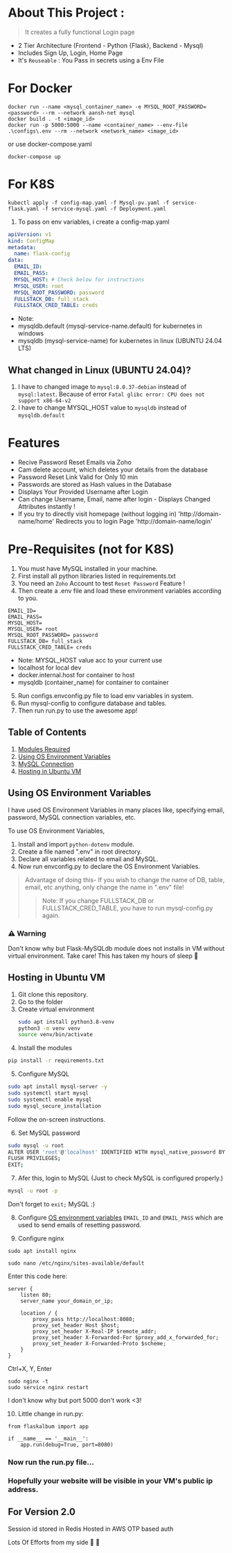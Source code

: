 # About This Project :
> It creates a fully functional Login page
- 2 Tier Architecture (Frontend - Python {Flask}, Backend - Mysql)
- Includes Sign Up, Login, Home Page
- It's `Reuseable` : You Pass in secrets using a Env File

# For Docker 
```docker
docker run --name <mysql_container_name> -e MYSQL_ROOT_PASSWORD=<password> --rm --network aansh-net mysql
docker build . -t <image_id>
docker run -p 5000:5000 --name <container_name> --env-file .\configs\.env --rm --network <network_name> <image_id>
```

or use docker-compose.yaml
```console
docker-compose up
```

# For K8S
```console
kubectl apply -f config-map.yaml -f Mysql-pv.yaml -f service-flask.yaml -f service-mysql.yaml -f Deployment.yaml
```

1. To pass on env variables, i create a config-map.yaml
```yaml
apiVersion: v1
kind: ConfigMap
metadata:
  name: flask-config
data:
  EMAIL_ID: 
  EMAIL_PASS: 
  MYSQL_HOST: # Check below for instructions
  MYSQL_USER: root
  MYSQL_ROOT_PASSWORD: password
  FULLSTACK_DB: full_stack
  FULLSTACK_CRED_TABLE: creds
```

* Note: 
* mysqldb.default (mysql-service-name.default) for kubernetes in windows
* mysqldb (mysql-service-name) for kubernetes in linux (UBUNTU 24.04 LTS)

## What changed in Linux (UBUNTU 24.04)?
1. I have to changed image to `mysql:8.0.37-debian` instead of `mysql:latest`. Because of error `Fatal glibc error: CPU does not support x86-64-v2`
2. I have to change MYSQL_HOST value to `mysqldb` instead of `mysqldb.default`

# Features
- Recive Password Reset Emails via Zoho
- Cam delete account, which deletes your details from the database
- Password Reset Link Valid for Only 10 min 
- Passwords are stored as Hash values in the Database
- Displays Your Provided Username after Login
- Can change Username, Email, name after login - Displays Changed Attributes instantly !
- If you try to directly visit homepage (without logging in) 'http://domain-name/home' Redirects you to login Page 'http://domain-name/login'

# Pre-Requisites (not for K8S)
1. You must have MySQL installed in your machine.
2. First install all python libraries listed in requirements.txt
3. You need an `Zoho` Account to test `Reset Password` Feature !
4. Then create a .env file and load these environment variables according to you.
```env
EMAIL_ID=
EMAIL_PASS=
MYSQL_HOST= 
MYSQL_USER= root
MYSQL_ROOT_PASSWORD= password
FULLSTACK_DB= full_stack
FULLSTACK_CRED_TABLE= creds
```
* Note: 
MYSQL_HOST value acc to your current use
* localhost for local dev
* docker.internal.host for container to host
* mysqldb (container_name) for container to container



5. Run configs.envconfig.py file to load env variables in system.
6. Run mysql-config to configure database and tables.
7. Then run run.py to use the awesome app!


## Table of Contents
1. [Modules Required](requirements.txt)
2. [Using OS Environment Variables](#using-os-environment-variables)
3. [MySQL Connection](mysql-config.py)
4. [Hosting in Ubuntu VM](#hosting-in-ubuntu-vm)


## Using OS Environment Variables

I have used OS Environment Variables in many places like, specifying email, password, MySQL connection variables, etc.

To use OS Environment Variables,
1. Install and import `python-dotenv` module.
2. Create a file named ".env" in root directory.
3. Declare all variables related to email and MySQL.
4. Now run envconfig.py to declare the OS Environment Variables.

> Advantage of doing this- If you wish to change the name of DB, table, email, etc anything, only change the name in ".env" file!
>> Note: If you change FULLSTACK_DB or FULLSTACK_CRED_TABLE, you have to run mysql-config.py again.

### ⚠️ **Warning**
Don't know why but Flask-MySQLdb module does not installs in VM without virtual environment. 
Take care! This has taken my hours of sleep 🥲


## Hosting in Ubuntu VM
1. Git clone this repository.
2. Go to the folder
3. Create virtual environment
   ```sh
   sudo apt install python3.8-venv
   python3 -m venv venv
   source venv/bin/activate
   ```
4. Install the modules
```sh
pip install -r requirements.txt
```
5. Configure MySQL
```sh
sudo apt install mysql-server -y
sudo systemctl start mysql
sudo systemctl enable mysql
sudo mysql_secure_installation
```
Follow the on-screen instructions.

6. Set MySQL password
```sh
sudo mysql -u root
ALTER USER 'root'@'localhost' IDENTIFIED WITH mysql_native_password BY 'your_new_password';
FLUSH PRIVILEGES;
EXIT;
```
7. Afer this, login to MySQL (Just to check MySQL is configured properly.)
```sh
mysql -u root -p
```
Don't forget to `exit;` MySQL :)

8. Configure [OS environment variables](#using-os-environment-variables) `EMAIL_ID` and `EMAIL_PASS` which are used to send emails of resetting password.

9. Configure nginx
```
sudo apt install nginx
```
```
sudo nano /etc/nginx/sites-available/default
```
Enter this code here:
```
server {
    listen 80;
    server_name your_domain_or_ip;

    location / {
        proxy_pass http://localhost:8080;
        proxy_set_header Host $host;
        proxy_set_header X-Real-IP $remote_addr;
        proxy_set_header X-Forwarded-For $proxy_add_x_forwarded_for;
        proxy_set_header X-Forwarded-Proto $scheme;
    }
}
```
Ctrl+X, Y, Enter
```
sudo nginx -t
sudo service nginx restart
```
I don't know why but port 5000 don't work <3!

10. Little change in run.py:
```
from flaskalbum import app

if __name__ == '__main__':
    app.run(debug=True, port=8080)
```

### Now run the run.py file...
### Hopefully your website will be visible in your VM's public ip address.

## For Version 2.0
Session id stored in Redis
Hosted in AWS
OTP based auth 


Lots Of Efforts from my side 💖 🥵
